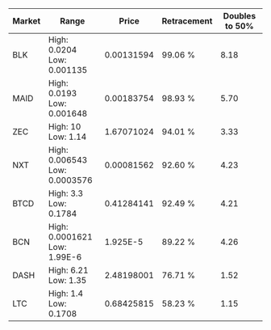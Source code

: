 | Market | Range | Price| Retracement | Doubles to 50% |
| --- | --- | --- | --- | --- |
| BLK | High: 0.0204<br />Low: 0.001135 | 0.00131594 | 99.06 % | 8.18 |
| MAID | High: 0.0193<br />Low: 0.001648 | 0.00183754 | 98.93 % | 5.70 |
| ZEC | High: 10<br />Low: 1.14 | 1.67071024 | 94.01 % | 3.33 |
| NXT | High: 0.006543<br />Low: 0.0003576 | 0.00081562 | 92.60 % | 4.23 |
| BTCD | High: 3.3<br />Low: 0.1784 | 0.41284141 | 92.49 % | 4.21 |
| BCN | High: 0.0001621<br />Low: 1.99E-6 | 1.925E-5 | 89.22 % | 4.26 |
| DASH | High: 6.21<br />Low: 1.35 | 2.48198001 | 76.71 % | 1.52 |
| LTC | High: 1.4<br />Low: 0.1708 | 0.68425815 | 58.23 % | 1.15 |
